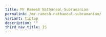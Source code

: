 ```yaml
---
title: Mr Ramesh Nathaneal Subramaniam
permalink: /mr-ramesh-nathaneal-subramaniam/
variant: tiptap
description: ""
third_nav_title: IS
---
```

